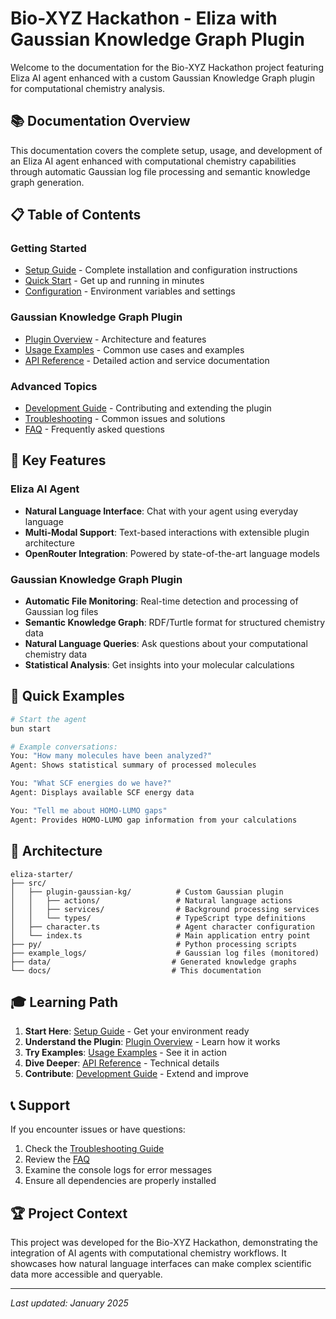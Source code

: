 # Bio-XYZ Hackathon - Eliza with Gaussian Knowledge Graph Plugin

Welcome to the documentation for the Bio-XYZ Hackathon project featuring Eliza AI agent enhanced with a custom Gaussian Knowledge Graph plugin for computational chemistry analysis.

## 📚 Documentation Overview

This documentation covers the complete setup, usage, and development of an Eliza AI agent enhanced with computational chemistry capabilities through automatic Gaussian log file processing and semantic knowledge graph generation.

## 📋 Table of Contents

### Getting Started
- [Setup Guide](setup.md) - Complete installation and configuration instructions
- [Quick Start](quick-start.md) - Get up and running in minutes
- [Configuration](configuration.md) - Environment variables and settings

### Gaussian Knowledge Graph Plugin
- [Plugin Overview](plugin-overview.md) - Architecture and features
- [Usage Examples](usage-examples.md) - Common use cases and examples
- [API Reference](api-reference.md) - Detailed action and service documentation

### Advanced Topics
- [Development Guide](development.md) - Contributing and extending the plugin
- [Troubleshooting](troubleshooting.md) - Common issues and solutions
- [FAQ](faq.md) - Frequently asked questions

## 🎯 Key Features

### Eliza AI Agent
- **Natural Language Interface**: Chat with your agent using everyday language
- **Multi-Modal Support**: Text-based interactions with extensible plugin architecture
- **OpenRouter Integration**: Powered by state-of-the-art language models

### Gaussian Knowledge Graph Plugin
- **Automatic File Monitoring**: Real-time detection and processing of Gaussian log files
- **Semantic Knowledge Graph**: RDF/Turtle format for structured chemistry data
- **Natural Language Queries**: Ask questions about your computational chemistry data
- **Statistical Analysis**: Get insights into your molecular calculations

## 🚀 Quick Examples

```bash
# Start the agent
bun start

# Example conversations:
You: "How many molecules have been analyzed?"
Agent: Shows statistical summary of processed molecules

You: "What SCF energies do we have?"
Agent: Displays available SCF energy data

You: "Tell me about HOMO-LUMO gaps"
Agent: Provides HOMO-LUMO gap information from your calculations
```

## 🔧 Architecture

```
eliza-starter/
├── src/
│   ├── plugin-gaussian-kg/          # Custom Gaussian plugin
│   │   ├── actions/                 # Natural language actions
│   │   ├── services/                # Background processing services
│   │   └── types/                   # TypeScript type definitions
│   ├── character.ts                 # Agent character configuration
│   └── index.ts                     # Main application entry point
├── py/                              # Python processing scripts
├── example_logs/                    # Gaussian log files (monitored)
├── data/                           # Generated knowledge graphs
└── docs/                           # This documentation
```

## 🎓 Learning Path

1. **Start Here**: [Setup Guide](setup.md) - Get your environment ready
2. **Understand the Plugin**: [Plugin Overview](plugin-overview.md) - Learn how it works
3. **Try Examples**: [Usage Examples](usage-examples.md) - See it in action
4. **Dive Deeper**: [API Reference](api-reference.md) - Technical details
5. **Contribute**: [Development Guide](development.md) - Extend and improve

## 📞 Support

If you encounter issues or have questions:
1. Check the [Troubleshooting Guide](troubleshooting.md)
2. Review the [FAQ](faq.md)
3. Examine the console logs for error messages
4. Ensure all dependencies are properly installed

## 🏆 Project Context

This project was developed for the Bio-XYZ Hackathon, demonstrating the integration of AI agents with computational chemistry workflows. It showcases how natural language interfaces can make complex scientific data more accessible and queryable.

---

*Last updated: January 2025* 